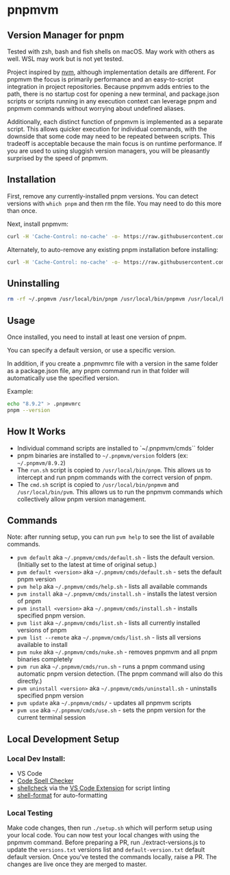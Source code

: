 # pnpmvm
## Version Manager for pnpm

Tested with zsh, bash and fish shells on macOS. May work with others as well. WSL may work but is not yet tested.

Project inspired by [nvm](https://github.com/nvm-sh/nvm), although implementation details are different. For pnpmvm the focus is primarily performance and an easy-to-script integration in project repositories. Because pnpmvm adds entries to the path, there is no startup cost for opening a new terminal, and package.json scripts or scripts running in any execution context can leverage pnpm and pnpmvm commands without worrying about undefined aliases.

Additionally, each distinct function of pnpmvm is implemented as a separate script. This allows quicker execution for individual commands, with the downside that some code may need to be repeated between scripts. This tradeoff is acceptable because the main focus is on runtime performance. If you are used to using sluggish version managers, you will be pleasantly surprised by the speed of pnpmvm.

## Installation

First, remove any currently-installed pnpm versions. You can detect versions with `which pnpm` and then rm the file. You may need to do this more than once.

Next, install pnpmvm:
```sh
curl -H 'Cache-Control: no-cache' -o- https://raw.githubusercontent.com/pkg-mgr/pnpmvm/main/setup.sh | bash
```

Alternately, to auto-remove any existing pnpm installation before installing:
```sh
curl -H 'Cache-Control: no-cache' -o- https://raw.githubusercontent.com/pkg-mgr/pnpmvm/main/setup.sh | NUKE_PNPM=1 bash
```

## Uninstalling

```sh
rm -rf ~/.pnpmvm /usr/local/bin/pnpm /usr/local/bin/pnpmvm /usr/local/bin/pvm
```

## Usage

Once installed, you need to install at least one version of pnpm.

You can specify a default version, or use a specific version.

In addition, if you create a .pnpmvmrc file with a version in the same folder as a package.json file, any pnpm command run in that folder will automatically use the specified version.

Example:
```sh
echo "8.9.2" > .pnpmvmrc
pnpm --version
```

## How It Works
* Individual command scripts are installed to `~/.pnpmvm/cmds`` folder
* pnpm binaries are installed to `~/.pnpmvm/version` folders (ex: `~/.pnpmvm/8.9.2`)
* The `run.sh` script is copied to `/usr/local/bin/pnpm`. This allows us to intercept and run pnpm commands with the correct version of pnpm.
* The `cmd.sh` script is copied to `/usr/local/bin/pnpmvm` and `/usr/local/bin/pvm`. This allows us to run the pnpmvm commands which collectively allow pnpm version management.

## Commands
Note: after running setup, you can run `pvm help` to see the list of available commands.
* `pvm default` aka `~/.pnpmvm/cmds/default.sh` - lists the default version. (Initially set to the latest at time of original setup.)
* `pvm default <version>` aka `~/.pnpmvm/cmds/default.sh` - sets the default pnpm version
* `pvm help` aka `~/.pnpmvm/cmds/help.sh` - lists all available commands
* `pvm install` aka `~/.pnpmvm/cmds/install.sh` - installs the latest version of pnpm
* `pvm install <version>` aka `~/.pnpmvm/cmds/install.sh` - installs specified pnpm version.
* `pvm list` aka `~/.pnpmvm/cmds/list.sh` - lists all currently installed versions of pnpm
* `pvm list --remote` aka `~/.pnpmvm/cmds/list.sh` - lists all versions available to install
* `pvm nuke` aka `~/.pnpmvm/cmds/nuke.sh` - removes pnpmvm and all pnpm binaries completely
* `pvm run` aka `~/.pnpmvm/cmds/run.sh` - runs a pnpm command using automatic pnpm version detection. (The pnpm command will also do this directly.)
* `pvm uninstall <version>` aka `~/.pnpmvm/cmds/uninstall.sh` - uninstalls specified pnpm version
* `pvm update` aka `~/.pnpmvm/cmds/` - updates all pnpmvm scripts
* `pvm use` aka `~/.pnpmvm/cmds/use.sh` - sets the pnpm version for the current terminal session

## Local Development Setup
### Local Dev Install:
* VS Code
* [Code Spell Checker](https://marketplace.visualstudio.com/items?itemName=streetsidesoftware.code-spell-checker)
* [shellcheck](https://github.com/koalaman/shellcheck) via the [VS Code Extension](https://marketplace.visualstudio.com/items?itemName=timonwong.shellcheck) for script linting
* [shell-format](https://marketplace.visualstudio.com/items?itemName=foxundermoon.shell-format) for auto-formatting

### Local Testing
Make code changes, then run `./setup.sh` which will perform setup using your local code. You can now test your local changes with using the pnpmvm command.
Before preparing a PR, run ./extract-versions.js to update the `versions.txt` versions list and `default-version.txt` default default version.
Once you've tested the commands locally, raise a PR. The changes are live once they are merged to master.
